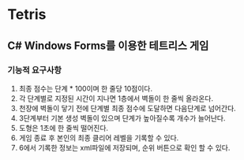 # Tetris
## C# Windows Forms를 이용한 테트리스 게임

### 기능적 요구사항

1. 최종 점수는 단계 * 100이며 한 줄당 10점이다.
2. 각 단계별로 지정된 시간이 지나면 1층에서 벽돌이 한 줄씩 올라온다.
3. 천장에 벽돌이 닿기 전에 단계별 최종 점수에 도달하면 다음단계로 넘어간다.
4. 3단계부터 기본 생성 벽돌이 있으며 단계가 높아질수록 개수가 늘어난다.
5. 도형은 1초에 한 줄씩 떨어진다.
6. 게임 종료 후 본인의 최종 클리어 레벨을 기록할 수 있다.
7. 6에서 기록한 정보는 xml파일에 저장되며, 순위 버튼으로 확인 할 수 있다. 
